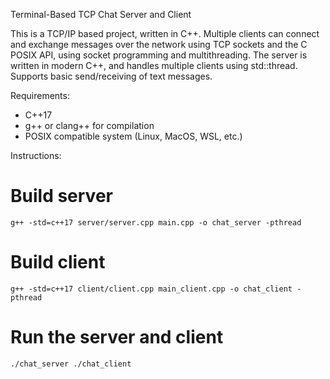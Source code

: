 Terminal-Based TCP Chat Server and Client 

This is a TCP/IP based project, written in C++. Multiple clients can connect and exchange messages over the network using TCP sockets and the C POSIX API, using socket programming and multithreading.
The server is written in modern C++, and handles multiple clients using std::thread. 
Supports basic send/receiving of text messages.

Requirements: 
- C++17
- g++ or clang++ for compilation
- POSIX compatible system (Linux, MacOS, WSL, etc.)


Instructions:
# Build server
`g++ -std=c++17 server/server.cpp main.cpp -o chat_server -pthread`

# Build client
`g++ -std=c++17 client/client.cpp main_client.cpp -o chat_client -pthread`

# Run the server and client
`./chat_server ./chat_client`
